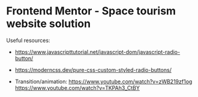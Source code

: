 # Frontend Mentor - Space tourism website solution

Useful resources:

- https://www.javascripttutorial.net/javascript-dom/javascript-radio-button/

- https://moderncss.dev/pure-css-custom-styled-radio-buttons/

- Transition/animation: https://www.youtube.com/watch?v=zWB219zf1og
                        https://www.youtube.com/watch?v=TKPAh3_CtBY

